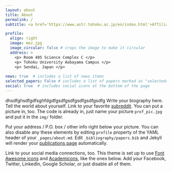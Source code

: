 ```yaml
---
layout: about
title: About
permalink: /
subtitle: <a href='https://www.astr.tohoku.ac.jp/en/index.html'>Affiliations</a> Astronomical Institute Tohoku University, Sendai, Japan

profile:
  align: right
  image: mez.jpg
  image_circular: false # crops the image to make it circular
  address: >
    <p> Room 405 Science Complex C </p>
    <p> Tohoku University Aobayama Campus </p>
    <p> Sendai, Japan </p>
    
news: true  # includes a list of news items
selected_papers: False # includes a list of papers marked as "selected={true}"
social: true  # includes social icons at the bottom of the page
---
```

dhsdfghsdfgdfsghfdgdfgsdfgsdfgsdfgsdfgsdfg
Write your biography here. Tell the world about yourself. Link to your favorite [subreddit](http://reddit.com). You can put a picture in, too. The code is already in, just name your picture `prof_pic.jpg` and put it in the `img/` folder.

Put your address / P.O. box / other info right below your picture. You can also disable any these elements by editing `profile` property of the YAML header of your `_pages/about.md`. Edit `_bibliography/papers.bib` and Jekyll will render your [publications page](/al-folio/publications/) automatically.

Link to your social media connections, too. This theme is set up to use [Font Awesome icons](http://fortawesome.github.io/Font-Awesome/) and [Academicons](https://jpswalsh.github.io/academicons/), like the ones below. Add your Facebook, Twitter, LinkedIn, Google Scholar, or just disable all of them.
